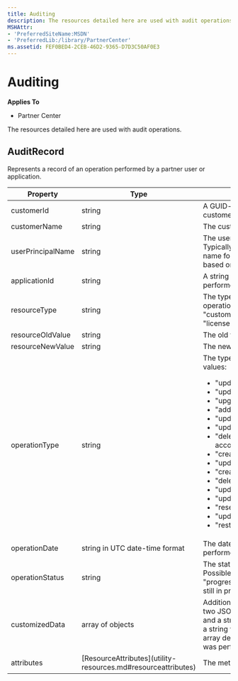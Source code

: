 ```yaml
---
title: Auditing
description: The resources detailed here are used with audit operations.
MSHAttr:
- 'PreferredSiteName:MSDN'
- 'PreferredLib:/library/PartnerCenter'
ms.assetid: FEF0BED4-2CEB-46D2-9365-D7D3C50AF0E3
---
```


# Auditing


<span class="sidebar_heading" style="font-weight: bold;">Applies
To</span>

-   Partner Center

The resources detailed here are used with audit operations.

## <span id="AuditRecord"></span><span id="auditrecord"></span><span id="AUDITRECORD"></span>AuditRecord


Represents a record of an operation performed by a partner user or
application.

<table>
<colgroup>
<col style="width: 33%" />
<col style="width: 33%" />
<col style="width: 33%" />
</colgroup>
<thead>
<tr class="header">
<th>Property</th>
<th>Type</th>
<th>Description</th>
</tr>
</thead>
<tbody>
<tr class="odd">
<td>customerId</td>
<td>string</td>
<td>A GUID-formatted string that identifies the customer.</td>
</tr>
<tr class="even">
<td>customerName</td>
<td>string</td>
<td>The customer name.</td>
</tr>
<tr class="odd">
<td>userPrincipalName</td>
<td>string</td>
<td>The user principal name or user identifier. Typically, this is an Internet-style login name for a user in an email address format based on Internet standard RFC 822.</td>
</tr>
<tr class="even">
<td>applicationId</td>
<td>string</td>
<td>A string that identifies the application that performed the operation.</td>
</tr>
<tr class="odd">
<td>resourceType</td>
<td>string</td>
<td>The type of resource acted upon by the operation. Possible values: &quot;customer&quot;, &quot;customer_user&quot;, &quot;order&quot;, &quot;subscription&quot;, &quot;license&quot;, or &quot;third_party_add_on.&quot;</td>
</tr>
<tr class="even">
<td>resourceOldValue</td>
<td>string</td>
<td>The old value of the resource.</td>
</tr>
<tr class="odd">
<td>resourceNewValue</td>
<td>string</td>
<td>The new value of the resource.</td>
</tr>
<tr class="even">
<td>operationType</td>
<td>string</td>
<td>The type of operation performed. Possible values:
<ul>
<li>&quot;update_customer_qualification&quot;</li>
<li>&quot;update_subscription&quot;</li>
<li>&quot;upgrade_subscription&quot;</li>
<li>&quot;add_customer&quot;</li>
<li>&quot;update_customer_billing_profile&quot;</li>
<li>&quot;update_customer_spending_budget&quot;</li>
<li>&quot;delete_customer&quot; (sandbox integration accounts only)</li>
<li>&quot;create_order&quot;</li>
<li>&quot;update_order&quot;</li>
<li>&quot;create_customer_user&quot;</li>
<li>&quot;delete_customer_user&quot;</li>
<li>&quot;update_customer_user&quot;</li>
<li>&quot;update_customer_user_licenses&quot;</li>
<li>&quot;reset_customer_user_password&quot;</li>
<li>&quot;update_customer_user_principal_name&quot;</li>
<li>&quot;restore_customer_user&quot;</li>
</ul></td>
</tr>
<tr class="odd">
<td>operationDate</td>
<td>string in UTC date-time format</td>
<td>The date and time when the operation was performed.</td>
</tr>
<tr class="even">
<td>operationStatus</td>
<td>string</td>
<td>The status of the operation being audited. Possible values: &quot;succeeded&quot;, &quot;failed&quot;, or &quot;progress&quot;, which means the operation is still in progress.</td>
</tr>
<tr class="odd">
<td>customizedData</td>
<td>array of objects</td>
<td>Additional information. Each object contains two JSON key-value pairs: the first is &quot;key&quot; and a string value, the second is &quot;value&quot; and a string value. The number of objects in the array depends on the type of operation that was performed.</td>
</tr>
<tr class="even">
<td>attributes</td>
<td>[ResourceAttributes](utility-resources.md#resourceattributes)</td>
<td>The metadata attributes.</td>
</tr>
</tbody>
</table>

 

 

 




